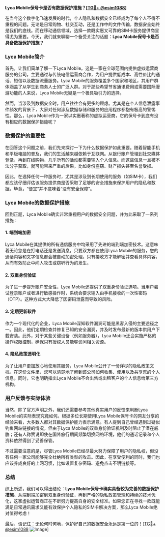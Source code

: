 **Lyca Mobile保号卡是否有数据保护措施？[[TG💪+ @esim1088](https://t.me/s/esim1088)]**

在当今这个数字化飞速发展的时代，个人隐私和数据安全已经成为了每个人不得不重视的问题。无论是日常购物、社交互动，还是工作中的文件传输，数据安全始终是我们的底线。而在移动通信领域，选择一款既实惠又可靠的SIM卡服务提供商显得尤为重要。今天，我们就来聊聊一个备受关注的话题：**Lyca Mobile保号卡是否具备数据保护措施？**

### Lyca Mobile简介

首先，让我们简单了解一下Lyca Mobile。这是一家在全球范围内提供虚拟运营商服务的公司，主要通过与传统电信运营商合作，为用户提供低成本、高性价比的通话、短信以及数据流量服务。Lyca Mobile的服务覆盖多个国家和地区，其用户群体涵盖了从学生到商务人士的广泛人群。对于那些希望节省通讯费用或需要国际漫游功能的人来说，Lyca Mobile无疑是一个极具吸引力的选择。

然而，当涉及到数据安全时，用户往往会有更多的顾虑。尤其是在个人信息泄露事件频发的背景下，大家对任何涉及数据存储和服务的应用程序都抱有极高的警惕性。那么，Lyca Mobile作为一家以实惠著称的虚拟运营商，它的保号卡到底有没有相应的数据保护措施呢？

### 数据保护的重要性

在回答这个问题之前，我们先来探讨一下为什么数据保护如此重要。随着智能手机和平板电脑的普及，我们的生活越来越依赖于互联网。从银行账户管理到社交媒体登录，再到在线购物，几乎所有的活动都需要输入个人信息。而这些信息一旦被不法分子获取，就可能带来严重的后果，比如身份盗窃、财产损失甚至名誉受损。

因此，在选择任何一种服务时，尤其是涉及到长期使用的服务（如SIM卡），我们都应该仔细评估该服务提供商是否采取了足够的安全措施来保护用户的隐私和数据。毕竟，“便宜”并不意味着“没有安全保障”。

### Lyca Mobile的数据保护措施

回到正题，Lyca Mobile确实非常重视用户的数据安全问题，并为此采取了一系列措施：

#### 1. **端到端加密**
Lyca Mobile在其提供的所有通信服务中均采用了先进的端到端加密技术。这意味着无论您是在打电话还是发送消息，只要双方都在使用Lyca Mobile的服务，您的通话内容和文字信息都会被自动加密处理。只有接收方才能解密并查看具体内容，从而有效防止中间人攻击或窃听行为的发生。

#### 2. **双重身份验证**
为了进一步提升账户安全性，Lyca Mobile还提供了双重身份验证选项。当用户尝试登录账户或者进行敏感操作时，系统会要求输入由手机接收的一次性密码（OTP）。这种方式大大降低了因密码泄露而导致的风险。

#### 3. **定期更新软件**
作为一个现代化的企业，Lyca Mobile深知软件漏洞可能是黑客入侵的主要途径之一。因此，他们定期检查并修复已知的安全漏洞，并及时发布最新的版本供用户下载安装。此外，对于某些关键设备（例如服务器），Lyca Mobile还会实施严格的操作权限控制，确保只有授权人员能够访问相关资源。

#### 4. **隐私政策透明化**
为了让用户更加放心地使用其服务，Lyca Mobile公开了一份详尽的隐私政策文档。在这份文件里，您可以清楚地了解到该公司如何收集、使用以及共享您的个人信息。同时，它也明确指出Lyca Mobile不会出售或出租客户的个人信息给第三方机构。

### 用户反馈与实际体验

当然，除了官方声明之外，我们还需要参考其他真实用户的反馈来判断Lyca Mobile的实际表现究竟如何。根据多位长期使用Lyca Mobile保号卡的网友分享的经验来看，大多数人都对其数据保护能力表示满意。有人提到自己曾经遇到过疑似钓鱼网站链接的情况，但由于Lyca Mobile的双重身份验证机制及时阻止了潜在威胁；还有人称赞说即使在国外旅行期间频繁切换网络环境，他们的通话记录和个人资料依然得到了妥善保管。

不过需要注意的是，尽管Lyca Mobile已经尽最大努力保障了用户的隐私权，但没有任何一家公司能够完全杜绝所有类型的攻击。因此，在享受便利的同时，我们也应该养成良好的上网习惯，比如设置复杂密码、避免点击不明链接等。

### 总结

综上所述，我们可以得出结论：**Lyca Mobile保号卡确实具备较为完善的数据保护措施**。从端到端加密到双重身份验证，再到严格的隐私政策管理和持续的技术优化，这家虚拟运营商正在不断努力提高自身的安全标准。如果您正在寻找一款既能满足日常通讯需求又能有效保护个人隐私的SIM卡解决方案，那么Lyca Mobile绝对值得考虑！

最后，请记住：无论何时何地，保护好自己的数据安全永远是第一位的！[[TG💪+ @esim1088](https://t.me/s/esim1088) ![Image](https://i.postimg.cc/4NQfJmqS/Snipaste-2025-05-13-00-14-12.png)]
